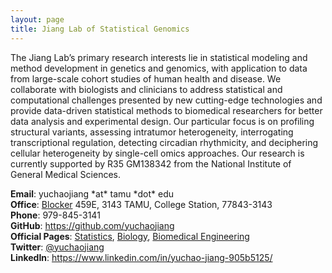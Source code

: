 ```yaml
---
layout: page
title: Jiang Lab of Statistical Genomics
---
```


The Jiang Lab’s primary research interests lie in statistical modeling and method development in genetics and genomics, with application to data from large-scale cohort studies of human health and disease. We collaborate with biologists and clinicians to address statistical and computational challenges presented by new cutting-edge technologies and provide data-driven statistical methods to biomedical researchers for better data analysis and experimental design. Our particular focus is on profiling structural variants, assessing intratumor heterogeneity, interrogating transcriptional regulation, detecting circadian rhythmicity, and deciphering cellular heterogeneity by single-cell omics approaches. Our research is currently supported by R35 GM138342 from the National Institute of General Medical Sciences.

<div class="container">
    <div class="row-fluid">
            <b>Email</b>: yuchaojiang *at* tamu *dot* edu<br/>
            <b>Office</b>:   <a href="https://goo.gl/maps/mgij72AP1XM583dJ9">Blocker</a> 459E, 3143 TAMU, College Station, 77843-3143<br/>
            <b>Phone</b>: 979-845-3141<br/>
            <b>GitHub</b>: <a href="https://github.com/yuchaojiang">https://github.com/yuchaojiang</a><br/>
            <b>Official Pages</b>: <a href="https://artsci.tamu.edu/statistics/contact/profiles/yuchao-jiang.html">Statistics</a>, <a href="https://www.bio.tamu.edu/faculty-page-yuchao-jiang/">Biology</a>, <a href="https://engineering.tamu.edu/biomedical/profiles/jiang-yuchao.html">Biomedical Engineering</a><br/>
            <b>Twitter</b>: <a href="https://twitter.com/yuchaojiang">@yuchaojiang</a><br/>
            <b>LinkedIn</b>: <a href="https://www.linkedin.com/in/yuchao-jiang-905b5125/">https://www.linkedin.com/in/yuchao-jiang-905b5125/</a><br/>
    </div>
</div>
